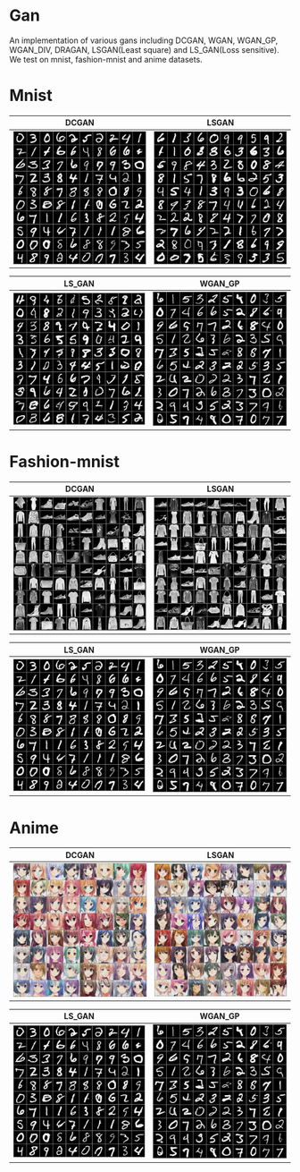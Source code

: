 # Gan
An implementation of various gans including DCGAN, WGAN, WGAN_GP, WGAN_DIV, DRAGAN, LSGAN(Least square) and LS_GAN(Loss sensitive). We test on mnist, fashion-mnist and anime datasets.

# Mnist
DCGAN            |  LSGAN     
:-------------------------:|:-------------------------:
![alt text](https://github.com/renyuanfang/GAN/blob/master/images/DCGAN_mnist_epoch_50000_test.jpg)  |  ![alt text](https://github.com/renyuanfang/GAN/blob/master/images/LSGAN_mnist_epoch_50000_test.jpg) 

LS_GAN    |  WGAN_GP
:-------------------------:|:-------------------------:
![alt text](https://github.com/renyuanfang/GAN/blob/master/images/LS_GAN_mnist_epoch_60000_test.jpg) |  ![alt text](https://github.com/renyuanfang/GAN/blob/master/images/WGAN_GP_mnist_epoch_50000_test.jpg) 


# Fashion-mnist
DCGAN            |  LSGAN     
:-------------------------:|:-------------------------:
![alt text](https://github.com/renyuanfang/GAN/blob/master/images/DCGAN_fashion-mnist_epoch_50000_test.jpg)  |  ![alt text](https://github.com/renyuanfang/GAN/blob/master/images/LSGAN_fashion-mnist_epoch_50000_test.jpg)

LS_GAN    |  WGAN_GP
:-------------------------:|:-------------------------:
![alt text](https://github.com/renyuanfang/GAN/blob/master/images/DCGAN_mnist_epoch_50000_test.jpg) |  ![alt text](https://github.com/renyuanfang/GAN/blob/master/images/WGAN_GP_mnist_epoch_50000_test.jpg) 

# Anime
DCGAN            |  LSGAN    
:-------------------------:|:-------------------------:
![alt text](https://github.com/renyuanfang/GAN/blob/master/images/DCGAN_anime_epoch_80000_test.jpg)  |  ![alt text](https://github.com/renyuanfang/GAN/blob/master/images/LSGAN_anime_epoch_60000_test.jpg) 

LS_GAN    |  WGAN_GP
:-------------------------:|:-------------------------:
![alt text](https://github.com/renyuanfang/GAN/blob/master/images/DCGAN_mnist_epoch_50000_test.jpg) |  ![alt text](https://github.com/renyuanfang/GAN/blob/master/images/WGAN_GP_mnist_epoch_50000_test.jpg) 

